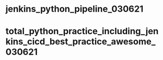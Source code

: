 # jenkins_python_pipeline_030621
# total_python_practice_including_jenkins_cicd_best_practice_awesome_030621
